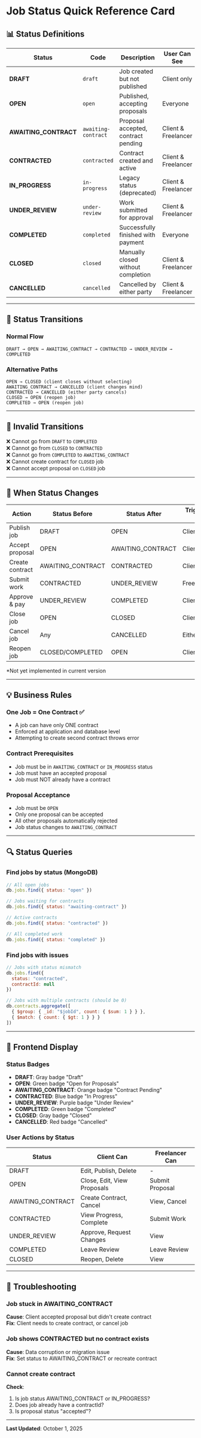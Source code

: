 # Job Status Quick Reference Card

## 📊 Status Definitions

| Status | Code | Description | User Can See | Typical Duration |
|--------|------|-------------|--------------|------------------|
| **DRAFT** | `draft` | Job created but not published | Client only | Hours to days |
| **OPEN** | `open` | Published, accepting proposals | Everyone | Days to weeks |
| **AWAITING_CONTRACT** | `awaiting-contract` | Proposal accepted, contract pending | Client & Freelancer | Hours to days |
| **CONTRACTED** | `contracted` | Contract created and active | Client & Freelancer | Days to months |
| **IN_PROGRESS** | `in-progress` | Legacy status (deprecated) | Client & Freelancer | Use CONTRACTED |
| **UNDER_REVIEW** | `under-review` | Work submitted for approval | Client & Freelancer | Hours to days |
| **COMPLETED** | `completed` | Successfully finished with payment | Everyone | Final state |
| **CLOSED** | `closed` | Manually closed without completion | Client & Freelancer | Final state |
| **CANCELLED** | `cancelled` | Cancelled by either party | Client & Freelancer | Final state |

---

## 🔄 Status Transitions

### Normal Flow
```
DRAFT → OPEN → AWAITING_CONTRACT → CONTRACTED → UNDER_REVIEW → COMPLETED
```

### Alternative Paths
```
OPEN → CLOSED (client closes without selecting)
AWAITING_CONTRACT → CANCELLED (client changes mind)
CONTRACTED → CANCELLED (either party cancels)
CLOSED → OPEN (reopen job)
COMPLETED → OPEN (reopen job)
```

---

## 🚫 Invalid Transitions

❌ Cannot go from `DRAFT` to `COMPLETED`  
❌ Cannot go from `CLOSED` to `CONTRACTED`  
❌ Cannot go from `COMPLETED` to `AWAITING_CONTRACT`  
❌ Cannot create contract for `CLOSED` job  
❌ Cannot accept proposal on `CLOSED` job  

---

## 🎯 When Status Changes

| Action | Status Before | Status After | Triggered By |
|--------|---------------|--------------|--------------|
| Publish job | DRAFT | OPEN | Client |
| Accept proposal | OPEN | AWAITING_CONTRACT | Client |
| Create contract | AWAITING_CONTRACT | CONTRACTED | Client |
| Submit work | CONTRACTED | UNDER_REVIEW | Freelancer* |
| Approve & pay | UNDER_REVIEW | COMPLETED | Client* |
| Close job | OPEN | CLOSED | Client |
| Cancel job | Any | CANCELLED | Either |
| Reopen job | CLOSED/COMPLETED | OPEN | Client |

*Not yet implemented in current version

---

## 💡 Business Rules

### One Job = One Contract ✅
- A job can have only ONE contract
- Enforced at application and database level
- Attempting to create second contract throws error

### Contract Prerequisites
- Job must be in `AWAITING_CONTRACT` or `IN_PROGRESS` status
- Job must have an accepted proposal
- Job must NOT already have a contract

### Proposal Acceptance
- Job must be `OPEN`
- Only one proposal can be accepted
- All other proposals automatically rejected
- Job status changes to `AWAITING_CONTRACT`

---

## 🔍 Status Queries

### Find jobs by status (MongoDB)
```javascript
// All open jobs
db.jobs.find({ status: "open" })

// Jobs waiting for contracts
db.jobs.find({ status: "awaiting-contract" })

// Active contracts
db.jobs.find({ status: "contracted" })

// All completed work
db.jobs.find({ status: "completed" })
```

### Find jobs with issues
```javascript
// Jobs with status mismatch
db.jobs.find({ 
  status: "contracted", 
  contractId: null 
})

// Jobs with multiple contracts (should be 0)
db.contracts.aggregate([
  { $group: { _id: "$jobId", count: { $sum: 1 } } },
  { $match: { count: { $gt: 1 } } }
])
```

---

## 📱 Frontend Display

### Status Badges
- **DRAFT**: Gray badge "Draft"
- **OPEN**: Green badge "Open for Proposals"
- **AWAITING_CONTRACT**: Orange badge "Contract Pending"
- **CONTRACTED**: Blue badge "In Progress"
- **UNDER_REVIEW**: Purple badge "Under Review"
- **COMPLETED**: Green badge "Completed"
- **CLOSED**: Gray badge "Closed"
- **CANCELLED**: Red badge "Cancelled"

### User Actions by Status
| Status | Client Can | Freelancer Can |
|--------|-----------|----------------|
| DRAFT | Edit, Publish, Delete | - |
| OPEN | Close, Edit, View Proposals | Submit Proposal |
| AWAITING_CONTRACT | Create Contract, Cancel | View, Cancel |
| CONTRACTED | View Progress, Complete | Submit Work |
| UNDER_REVIEW | Approve, Request Changes | View |
| COMPLETED | Leave Review | Leave Review |
| CLOSED | Reopen, Delete | View |

---

## 🐛 Troubleshooting

### Job stuck in AWAITING_CONTRACT
**Cause**: Client accepted proposal but didn't create contract  
**Fix**: Client needs to create contract, or cancel job

### Job shows CONTRACTED but no contract exists
**Cause**: Data corruption or migration issue  
**Fix**: Set status to AWAITING_CONTRACT or recreate contract

### Cannot create contract
**Check**: 
1. Is job status AWAITING_CONTRACT or IN_PROGRESS?
2. Does job already have a contractId?
3. Is proposal status "accepted"?

---

**Last Updated**: October 1, 2025
